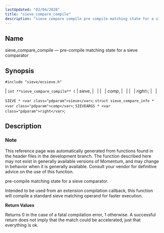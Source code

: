 ```yaml
---
lastUpdated: "02/04/2020"
title: "sieve_compare_compile"
description: "sieve compare compile pre compile matching state for a sieve comparator int sieve compare compile sieve comp right SIEVE sieve struct sieve compare info comp SIEVEARGS right This reference page was automatically generated from functions found in the header files in the development branch The function described here may not..."
---
```


<a name="apis.sieve_compare_compile"></a> 
## Name

sieve_compare_compile — pre-compile matching state for a sieve comparator

## Synopsis

`#include "sieve/ecsieve.h"`

| `int **sieve_compare_compile** (` | <var class="pdparam">sieve</var>, |   |
|   | <var class="pdparam">comp</var>, |   |
|   | <var class="pdparam">right</var>`)`; |   |

`SIEVE * <var class="pdparam">sieve</var>`;
`struct sieve_compare_info * <var class="pdparam">comp</var>`;
`SIEVEARGS * <var class="pdparam">right</var>`;<a name="idp59812864"></a> 
## Description

### Note

This reference page was automatically generated from functions found in the header files in the development branch. The function described here may not exist in generally available versions of Momentum, and may change in behavior when it is generally available. Consult your vendor for definitive advice on the use of this function.

pre-compile matching state for a sieve comparator.

Intended to be used from an extension compilation callback, this function will compile a standard sieve matching operand for faster execution.

**<a name="idp59816336"></a> Return Values**

Returns 0 in the case of a fatal compilation error, 1 otherwise. A successful return does not imply that the match could be accelerated, just that everything is ok.